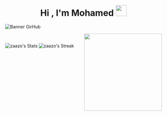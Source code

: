 <h1 align="center"><b>Hi , I'm Mohamed </b><img src="https://media.giphy.com/media/hvRJCLFzcasrR4ia7z/giphy.gif" width="35"></h1>

![Banner GirHub](https://github.com/zaazo/zaazo/assets/99763690/ac69785f-3ef2-4fd1-9c6e-f71fbf69755f)

<picture> <img align="right" src="![zazo logo](https://github.com/zaazo/zaazo/assets/99763690/ee9d8923-5196-4958-9ef5-85b15da668b5)" width = 250px></picture>

<br>

<a>![zaazo's Stats](https://github-readme-stats.vercel.app/api?username=zaazo&theme=react&show_icons=true&hide_border=true&count_private=true)</a>
<a>![zaazo's Streak](https://github-readme-streak-stats.herokuapp.com/?user=zaazo&theme=react&hide_border=true)</a>
